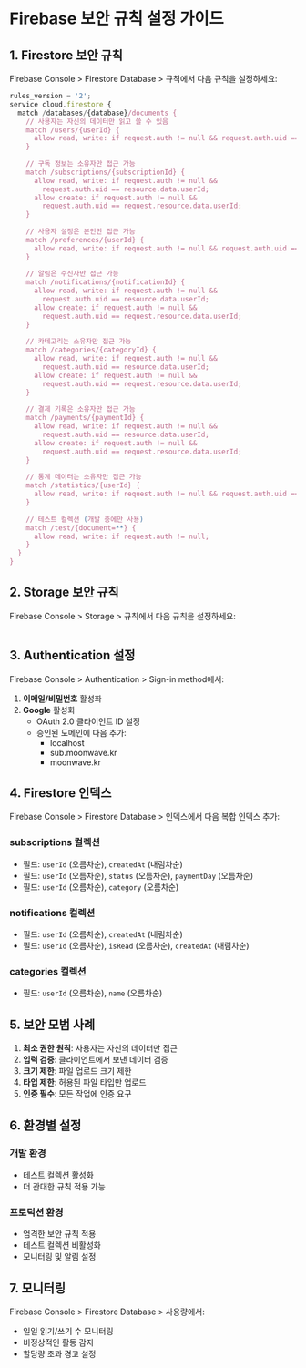 # Firebase 보안 규칙 설정 가이드

## 1. Firestore 보안 규칙

Firebase Console > Firestore Database > 규칙에서 다음 규칙을 설정하세요:

```javascript
rules_version = '2';
service cloud.firestore {
  match /databases/{database}/documents {
    // 사용자는 자신의 데이터만 읽고 쓸 수 있음
    match /users/{userId} {
      allow read, write: if request.auth != null && request.auth.uid == userId;
    }
    
    // 구독 정보는 소유자만 접근 가능
    match /subscriptions/{subscriptionId} {
      allow read, write: if request.auth != null && 
        request.auth.uid == resource.data.userId;
      allow create: if request.auth != null && 
        request.auth.uid == request.resource.data.userId;
    }
    
    // 사용자 설정은 본인만 접근 가능
    match /preferences/{userId} {
      allow read, write: if request.auth != null && request.auth.uid == userId;
    }
    
    // 알림은 수신자만 접근 가능
    match /notifications/{notificationId} {
      allow read, write: if request.auth != null && 
        request.auth.uid == resource.data.userId;
      allow create: if request.auth != null && 
        request.auth.uid == request.resource.data.userId;
    }
    
    // 카테고리는 소유자만 접근 가능
    match /categories/{categoryId} {
      allow read, write: if request.auth != null && 
        request.auth.uid == resource.data.userId;
      allow create: if request.auth != null && 
        request.auth.uid == request.resource.data.userId;
    }
    
    // 결제 기록은 소유자만 접근 가능
    match /payments/{paymentId} {
      allow read, write: if request.auth != null && 
        request.auth.uid == resource.data.userId;
      allow create: if request.auth != null && 
        request.auth.uid == request.resource.data.userId;
    }
    
    // 통계 데이터는 소유자만 접근 가능
    match /statistics/{userId} {
      allow read, write: if request.auth != null && request.auth.uid == userId;
    }
    
    // 테스트 컬렉션 (개발 중에만 사용)
    match /test/{document=**} {
      allow read, write: if request.auth != null;
    }
  }
}
```

## 2. Storage 보안 규칙

Firebase Console > Storage > 규칙에서 다음 규칙을 설정하세요:

```javascript


```

## 3. Authentication 설정

Firebase Console > Authentication > Sign-in method에서:

1. **이메일/비밀번호** 활성화
2. **Google** 활성화
   - OAuth 2.0 클라이언트 ID 설정
   - 승인된 도메인에 다음 추가:
     - localhost
     - sub.moonwave.kr
     - moonwave.kr

## 4. Firestore 인덱스

Firebase Console > Firestore Database > 인덱스에서 다음 복합 인덱스 추가:

### subscriptions 컬렉션
- 필드: `userId` (오름차순), `createdAt` (내림차순)
- 필드: `userId` (오름차순), `status` (오름차순), `paymentDay` (오름차순)
- 필드: `userId` (오름차순), `category` (오름차순)

### notifications 컬렉션
- 필드: `userId` (오름차순), `createdAt` (내림차순)
- 필드: `userId` (오름차순), `isRead` (오름차순), `createdAt` (내림차순)

### categories 컬렉션
- 필드: `userId` (오름차순), `name` (오름차순)

## 5. 보안 모범 사례

1. **최소 권한 원칙**: 사용자는 자신의 데이터만 접근
2. **입력 검증**: 클라이언트에서 보낸 데이터 검증
3. **크기 제한**: 파일 업로드 크기 제한
4. **타입 제한**: 허용된 파일 타입만 업로드
5. **인증 필수**: 모든 작업에 인증 요구

## 6. 환경별 설정

### 개발 환경
- 테스트 컬렉션 활성화
- 더 관대한 규칙 적용 가능

### 프로덕션 환경
- 엄격한 보안 규칙 적용
- 테스트 컬렉션 비활성화
- 모니터링 및 알림 설정

## 7. 모니터링

Firebase Console > Firestore Database > 사용량에서:
- 일일 읽기/쓰기 수 모니터링
- 비정상적인 활동 감지
- 할당량 초과 경고 설정